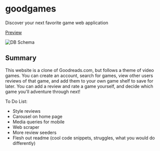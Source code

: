 # goodgames
Discover your next favorite game web application

[Preview](https://goodgames-app-academy.herokuapp.com/)

![DB Schema](https://cdn.discordapp.com/attachments/861029914253328404/881656227313115136/unknown.png)

## Summary
This website is a clone of Goodreads.com, but follows a theme of video games. You can create an account, search for games, view other users reviews of that game, and add them to your own game shelf to save for later. You can add a review and rate a game yourself, and decide which game you'll adventure through next!

To Do List:
- Style reviews
- Carousel on home page
- Media queries for mobile
- Web scraper
- More review seeders
- Flesh out readme (cool code snippets, struggles, what you would do differently)
